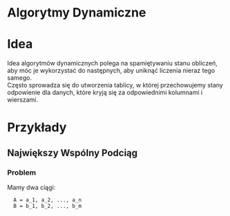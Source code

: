 # Algorytmy Dynamiczne

# Idea 

Idea algorytmów dynamicznych polega na spamiętywaniu stanu obliczeń, 
aby móc je wykorzystać do następnych, aby uniknąć liczenia nieraz tego samego.  
Często sprowadza się do utworzenia tablicy, w której przechowujemy stany odpowienie dla danych, które kryją się za odpowiednimi kolumnami i wierszami.  

# Przykłady

## Największy Wspólny Podciąg

### Problem

Mamy dwa ciągi:
```
  A = a_1, a_2, ..., a_n 
  B = b_1, b_2, ..., b_m
```
